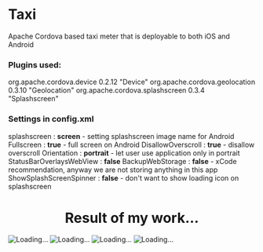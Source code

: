Taxi
====

Apache Cordova based taxi meter that is deployable to both iOS and Android

<h3>Plugins used:</h3>

org.apache.cordova.device 0.2.12 "Device"
org.apache.cordova.geolocation 0.3.10 "Geolocation"
org.apache.cordova.splashscreen 0.3.4 "Splashscreen"

<h3>Settings in config.xml</h3>

splashscreen : <b>screen</b> - setting splashscreen image name for Android
Fullscreen : <b>true</b> - full screen on Android
DisallowOverscroll : <b>true</b> - disallow overscroll
Orientation : <b>portrait</b> - let user use application only in portrait
StatusBarOverlaysWebView : <b>false</b>
BackupWebStorage : <b>false</b> - xCode recommendation, anyway we are not storing anything in this app
ShowSplashScreenSpinner : <b>false</b> - don't want to show loading icon on splashscreen

<center><h1>Result of my work...</h1></center>

<img src="http://wapartynetworks.co.uk/taxi/2014-10-19 21.34.29.png" alt="Loading...">
<img src="http://wapartynetworks.co.uk/taxi/2014-10-19 21.35.19.png" alt="Loading...">
<img src="http://wapartynetworks.co.uk/taxi/2014-10-19 21.35.24.png" alt="Loading...">
<img src="http://wapartynetworks.co.uk/taxi/2014-10-19 21.35.27.png" alt="Loading...">